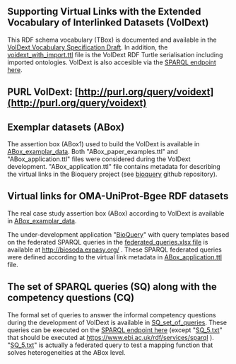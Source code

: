 ## Supporting Virtual Links with the Extended Vocabulary of Interlinked Datasets (VoIDext)

This RDF schema vocabulary (TBox) is documented and available in the [VoIDext Vocabulary Specification Draft](https://biosoda.github.io/voidext/). 
In addition, the [voidext_with_import.ttl](https://github.com/biosoda/voidext/blob/master/voidext_with_import.ttl) file is the VoIDext RDF Turtle serialisation including imported ontologies.
VoIDext is also accesible via the [SPARQL endpoint here](http://biosoda.expasy.org:8890/sparql).

## PURL VoIDext: [http://purl.org/query/voidext](http://purl.org/query/voidext)

## Exemplar datasets (ABox)
The assertion box (ABox1) used to build the VoIDext is available in [ABox_examplar_data](ABox_examplar_data).
Both  "ABox_paper_examples.ttl" and "ABox_application.ttl" files were considered during the VoIDext development. "ABox_application.ttl" file contains metadata for describing the virtual links in the Bioquery project (see [bioquery](https://github.com/biosoda/bioquery/) github repository).

## Virtual links for OMA-UniProt-Bgee RDF datasets  
The real case study  assertion box (ABox) according to VoIDext is available in [ABox_examplar_data](ABox_examplar_data).

The under-development application "[BioQuery](http://biosoda.expasy.org)" with query templates based on the federated SPARQL queries in the [federated_queries.xlsx file](https://github.com/biosoda/bioquery/tree/master/Queries) is available at http://biosoda.expasy.org/ . 
These SPARQL federated queries were defined according to the virtual link metadata in [ABox_application.ttl](ABox_examplar_data) file. 

## The set of SPARQL queries (SQ) along with the competency questions (CQ)
The formal set of queries to answer the informal competency questions during the development of VoIDext is available in
 [SQ_set_of_queries](SQ_set_of_queries). 
These queries can be executed on the [SPARQL endpoint here](http://biosoda.expasy.org:8890/sparql) (except "[SQ_5.txt](https://github.com/biosoda/voidext/blob/master/SQ_set_of_queries/SQ_5.txt)" that should be executed at https://www.ebi.ac.uk/rdf/services/sparql ). "[SQ_5.txt](https://github.com/biosoda/voidext/blob/master/SQ_set_of_queries/SQ_5.txt)" is actually a federated query to test a mapping function that solves heterogeneities at the ABox level.
